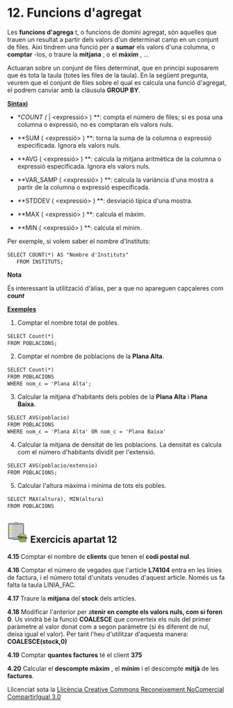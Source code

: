 # 12\. Funcions d'agregat

Les **funcions d'agrega** t, o funcions de domini agregat, són aquelles que
trauen un resultat a partir dels valors d'un determinat camp en un conjunt de
files. Així tindrem una funció per a **sumar** els valors d'una columna, o
**comptar** -los, o traure la **mitjana** , o el **màxim** , ...

Actuaran sobre un conjunt de files determinat, que en principi suposarem que
és tota la taula (totes les files de la taula). En la següent pregunta, veurem
que el conjunt de files sobre el qual es calcula una funció d'agregat, el
podrem canviar amb la clàusula **GROUP BY**.

**<u>Sintaxi</u>**

  * **COUNT (* | <expressió> ) **: compta el número de files; si es posa una columna o expressió, no es comptaran els valors nuls.

  * **SUM ( <expressió> ) **: torna la suma de la columna o expressió especificada. Ignora els valors nuls.

  * **AVG ( <expressió> ) **: calcula la mitjana aritmètica de la columna o expressió especificada. Ignora els valors nuls.

  * **VAR_SAMP ( <expressió> ) **: calcula la variància d'una mostra a partir de la columna o expressió especificada.

  * **STDDEV ( <expressió> ) **: desviació típica d'una mostra.

  * **MAX ( <expressió> ) **: calcula el màxim.

  * **MIN ( <expressió> ) **: calcula el mínim.

Per exemple, si volem saber el nombre d'Instituts:
```
SELECT COUNT(*) AS "Nombre d'Instituts"  
   FROM INSTITUTS;
```
**Nota**

És interessant la utilització d'àlias, per a que no apareguen capçaleres com
_**count**_

**<u>Exemples</u>**

  1) Comptar el nombre total de pobles.
```
SELECT Count(*)  
FROM POBLACIONS;
```
  2) Comptar el nombre de poblacions de la **Plana Alta**.
```
SELECT Count(*)  
FROM POBLACIONS  
WHERE nom_c = 'Plana Alta';
```
  3) Calcular la mitjana d'habitants dels pobles de la **Plana Alta** i **Plana Baixa**.
```
SELECT AVG(poblacio)  
FROM POBLACIONS  
WHERE nom_c = 'Plana Alta' OR nom_c = 'Plana Baixa'
```
  4) Calcular la mitjana de densitat de les poblacions. La densitat es calcula com el número d'habitants dividit per l'extensió.
```
SELECT AVG(poblacio/extensio)  
FROM POBLACIONS;
```
  5) Calcular l'altura màxima i mínima de tots els pobles.
```
SELECT MAX(altura), MIN(altura)  
FROM POBLACIONS
```

## ![](icon_activity.gif) Exercicis apartat 12

**4.15** Comptar el nombre de **clients** que tenen el **codi postal nul**.

**4.16** Comptar el número de vegades que l'article **L74104** entra en les
línies de factura, i el número total d'unitats venudes d'aquest article. Només
us fa falta la taula LINIA_FAC.

**4.17** Traure la **mitjana** del **stock** dels articles.

**4.18** Modificar l'anterior per a**tenir en compte els valors nuls, com si
foren 0**. Us vindrà bé la funció **COALESCE** que converteix els nuls del
primer paràmetre al valor donat com a segon paràmetre (si és diferent de nul,
deixa igual el valor). Per tant l'heu d'utilitzar d'aquesta manera:
**COALESCE(stock,0)**

**4.19** Comptar **quantes factures** té el client **375**  

**4.20** Calcular el **descompte màxim** , el **mínim** i el descompte
**mitjà** de les **factures**.


Llicenciat sota la  [Llicència Creative Commons Reconeixement NoComercial
CompartirIgual 3.0](http://creativecommons.org/licenses/by-nc-sa/3.0/)

